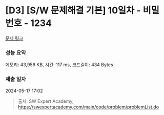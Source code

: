 # [D3] [S/W 문제해결 기본] 10일차 - 비밀번호 - 1234 

[문제 링크](https://swexpertacademy.com/main/code/problem/problemDetail.do?contestProbId=AV14_DEKAJcCFAYD) 

### 성능 요약

메모리: 43,956 KB, 시간: 117 ms, 코드길이: 434 Bytes

### 제출 일자

2024-05-17 17:02



> 출처: SW Expert Academy, https://swexpertacademy.com/main/code/problem/problemList.do